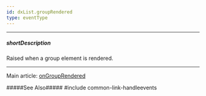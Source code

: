 ```yaml
---
id: dxList.groupRendered
type: eventType
---
```

---
##### shortDescription
Raised when a group element is rendered.

---
Main article: [onGroupRendered](/api-reference/10%20UI%20Widgets/dxList/1%20Configuration/onGroupRendered.md '/Documentation/ApiReference/UI_Components/dxList/Configuration/#onGroupRendered')

#####See Also#####
#include common-link-handleevents